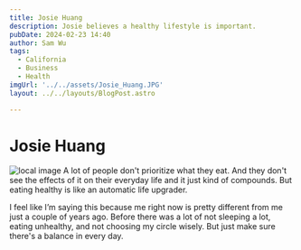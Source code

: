 ```yaml
---
title: Josie Huang
description: Josie believes a healthy lifestyle is important. 
pubDate: 2024-02-23 14:40
author: Sam Wu
tags:
  - California
  - Business
  - Health
imgUrl: '../../assets/Josie_Huang.JPG'
layout: ../../layouts/BlogPost.astro

---
```

# Josie Huang

![local image](../../assets/Josie_Huang.JPG)
A lot of people don't prioritize what they eat. And they don't see the effects of it on their everyday life and it just kind of compounds. But eating healthy is like an automatic life upgrader.

I feel like I’m saying this because me right now is pretty different from me just a couple of years ago. Before there was a lot of not sleeping a lot, eating unhealthy, and not choosing my circle wisely. But just make sure there's a balance in every day.


